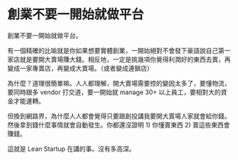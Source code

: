 # 創業不要一開始就做平台

創業不要一開始就做平台。

有一個精確的比喻就是你如果想要實體創業，一開始絕對不會發下豪語說自己第一家店就是要開大賣場賺大錢。相反地，一定是挑幾項你覺得利潤好的東西去賣，再變成一家專賣店，再變成大賣場。（或者變成連鎖店）

為什麼？道理很簡單嘛。人人都理解，開大賣場需要控的變因太多了，要懂物流，要同時跟多 vendor 打交道，要一開始就 manage 30+ 以上員工，要相對大的資金才能運轉。

但換到網路界，為什麼人人都會覺得只要跟創投講我要開大賣場人家就會給你錢。然後拿到錢什麼事情就會自動發生。你都還沒證明 1) 你懂賣東西 2) 賣這些東西會賺錢。

這就是 Lean Startup 在講的事。沒有多高深。
